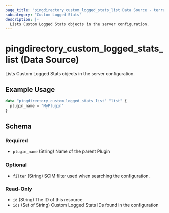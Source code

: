 ```yaml
---
page_title: "pingdirectory_custom_logged_stats_list Data Source - terraform-provider-pingdirectory"
subcategory: "Custom Logged Stats"
description: |-
  Lists Custom Logged Stats objects in the server configuration.
---
```


# pingdirectory_custom_logged_stats_list (Data Source)

Lists Custom Logged Stats objects in the server configuration.

## Example Usage

```terraform
data "pingdirectory_custom_logged_stats_list" "list" {
  plugin_name = "MyPlugin"
}
```

<!-- schema generated by tfplugindocs -->
## Schema

### Required

- `plugin_name` (String) Name of the parent Plugin

### Optional

- `filter` (String) SCIM filter used when searching the configuration.

### Read-Only

- `id` (String) The ID of this resource.
- `ids` (Set of String) Custom Logged Stats IDs found in the configuration

